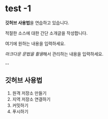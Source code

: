 # test -1
**깃허브 사용법**을 연습하고 있습니다.

적절한 소스에 대한 간단 소개글을 작성합니다.

여기에 원하는 내용을 입력하세요.

*마크다운 문법을 활용*해서 관리하는 내용을 입력하세요.

--

## 깃허브 사용법
1. 원격 저장소 만들기
2. 지역 저장소 연결하기
3. 커밋하기
4. 푸시하기
